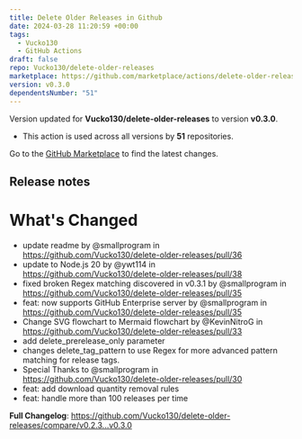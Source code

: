 ```yaml
---
title: Delete Older Releases in Github
date: 2024-03-28 11:20:59 +00:00
tags:
  - Vucko130
  - GitHub Actions
draft: false
repo: Vucko130/delete-older-releases
marketplace: https://github.com/marketplace/actions/delete-older-releases-in-github
version: v0.3.0
dependentsNumber: "51"
---
```



Version updated for **Vucko130/delete-older-releases** to version **v0.3.0**.
- This action is used across all versions by **51** repositories.

Go to the [GitHub Marketplace](https://github.com/marketplace/actions/delete-older-releases-in-github) to find the latest changes.

## Release notes

# What's Changed 
* update readme by @smallprogram in https://github.com/Vucko130/delete-older-releases/pull/36
* update to Node.js 20 by @ywt114 in https://github.com/Vucko130/delete-older-releases/pull/38
* fixed broken Regex matching discovered in v0.3.1 by @smallprogram in https://github.com/Vucko130/delete-older-releases/pull/35
* feat: now supports GitHub Enterprise server by @smallprogram in https://github.com/Vucko130/delete-older-releases/pull/35
* Change SVG flowchart to Mermaid flowchart by @KevinNitroG in https://github.com/Vucko130/delete-older-releases/pull/33
* add delete_prerelease_only parameter
* changes delete_tag_pattern to use Regex for more advanced pattern matching for release tags.
* Special Thanks to @smallprogram in https://github.com/Vucko130/delete-older-releases/pull/30
* feat: add download quantity removal rules
* feat: handle more than 100 releases per time

**Full Changelog**: https://github.com/Vucko130/delete-older-releases/compare/v0.2.3...v0.3.0

